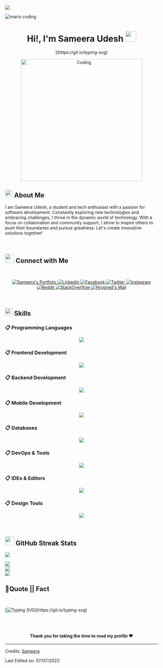 ![](https://komarev.com/ghpvc/?username=sameeraudesh995&style=flat&color=blue)

![mario coding](https://i.imgur.com/1ZvVkDc.gif)

<h1 align="center">Hi!, I'm Sameera Udesh <img src="https://media.giphy.com/media/hvRJCLFzcasrR4ia7z/giphy.gif" width="35"></h1>

<div align="center" style="border: px solid #000000;>

[![Typing SVG](https://readme-typing-svg.herokuapp.com?font=Robot-Bold&size=30&color=&center=true&vCenter=true&width=900&height=110&lines=Computer+Science+Student;Android+Developer;Compititive+Programmer;ML+Enthusiast;Web+Designer;web+developer;)](https://git.io/typing-svg)

<img align="center" alt="Coding" width="400" src="https://cdn.dribbble.com/users/1162077/screenshots/3848914/programmer.gif">
</div>
<p align="center">
 
 </p>

## <img src="https://c.tenor.com/NCRHhqkXrJYAAAAi/programmers-go-internet.gif" width="25">  <b>About Me</b>
I am Sameera Udesh, a student and tech enthusiast with a passion for software development. Constantly exploring new technologies and embracing challenges, I thrive in the dynamic world of technology. With a focus on collaboration and community support, I strive to inspire others to push their boundaries and pursue greatness. Let's create innovative solutions together!

<br>

## <img src="https://media.giphy.com/media/LnQjpWaON8nhr21vNW/giphy.gif" width='30'> <b>Connect with Me</b>

<br>

<p align="center"><!-----Social Accounts------>

<p align="center">
 <a href="">
 <img border="0" alt="Sameera's Portfolio" src="https://img.shields.io/badge/Portfolio-%23000000.svg?style=for-the-badge&logo=portfolio&logoColor=white">
 </a>
 <a href="https://www.linkedin.com/in/sameera-udesh-460448273/">
 <img border="0" alt=" LinkedIn" src="https://img.shields.io/badge/LinkedIn-0077B5?style=for-the-badge&logo=linkedin&logoColor=white"/>
 </a>
 <a href="https://web.facebook.com/sameera.udesh.10">
 <img border="0" alt=" Facebook" src="https://img.shields.io/badge/Facebook-1877F2?style=for-the-badge&logo=facebook&logoColor=white"/>
 </a>

 <a href="https://twitter.com/sAmEeRaUdeSh2">
 <img border="0" alt="Twitter" src="https://img.shields.io/badge/Twitter-1DA1F2?style=for-the-badge&logo=twitter&logoColor=white"/>
 </a>
 <a href="https://www.instagram.com/red_chilli75/?fbclid=IwAR36f9f_2JvNXnzNLbfDjtJJPfiAdL6O5T34A-Tnu6lgeQDItgzEqVb-JS4">
 <img border="0" alt="Instagram" src="https://img.shields.io/badge/Instagram-E4405F?style=for-the-badge&logo=instagram&logoColor=white"/>
 </a>
 <a href="#">
 <img border="0" alt="Reddit" src="https://img.shields.io/badge/Reddit-FF4500?style=for-the-badge&logo=reddit&logoColor=white"/>
 </a>
 <a href="https://stackoverflow.com/users/19174030/sameera-udesh">
 <img border="0" alt="StackOverflow" src="https://img.shields.io/badge/Stack_Overflow-FE7A16?style=for-the-badge&logo=stack-overflow&logoColor=white"/>
 </a>
 <a href="https://www.pinterest.com/sameeraudesh95/">
 <img border="0" alt="Hrugved's Mail" src="https://img.shields.io/badge/Pinterest-%23E60023.svg?&style=for-the-badge&logo=Pinterest&logoColor=white"/>
 </a>
</p>

<br>

## <img  src="https://media2.giphy.com/media/QssGEmpkyEOhBCb7e1/giphy.gif?cid=ecf05e47a0n3gi1bfqntqmob8g9aid1oyj2wr3ds3mg700bl&rid=giphy.gif" width ="25"><b> Skills</b>

### 📋 Programming Languages
<p align="center">
  <a href="https://skillicons.dev">
    <img src="https://skillicons.dev/icons?i=cs,java,js,python,cpp" />
  </a>
</p>

### 📋 Frontend Development
<p align="center">
  <a href="https://skillicons.dev">
    <img src="https://skillicons.dev/icons?i=html,css,bootstrap,tailwind,react" />
  </a>
</p>

### 📋 Backend Development
<p align="center">
  <a href="https://skillicons.dev">
    <img src="https://skillicons.dev/icons?i=nodejs,express,django,spring,dotnet" />
  </a>
</p>

### 📋 Mobile Development
<p align="center">
  <a href="https://skillicons.dev">
    <img src="https://skillicons.dev/icons?i=androidstudio,flutter,react" />
  </a>
</p>

### 📋 Databases
<p align="center">
  <a href="https://skillicons.dev">
    <img src="https://skillicons.dev/icons?i=mysql,mongodb,postgres,sqlite" />
  </a>
</p>

### 📋 DevOps & Tools
<p align="center">
  <a href="https://skillicons.dev">
    <img src="https://skillicons.dev/icons?i=git,github,gitlab,docker,kubernetes,aws,azure,gcp" />
  </a>
</p>

### 📋 IDEs & Editors
<p align="center">
  <a href="https://skillicons.dev">
    <img src="https://skillicons.dev/icons?i=vscode,visualstudio,androidstudio,idea,pycharm,eclipse" />
  </a>
</p>

### 📋 Design Tools
<p align="center">
  <a href="https://skillicons.dev">
    <img src="https://skillicons.dev/icons?i=figma,photoshop,illustrator,blender" />
  </a>
</p>

<br>

## <img src="https://github.com/sameeraudesh995/sameeraudesh995/blob/main/GitHub%20Images/progress.gif" width="30px"> GitHub Streak Stats
![](https://github-readme-stats.vercel.app/api?username=sameeraudesh995&theme=radical&hide_border=false&include_all_commits=false&count_private=false)

![](https://github-readme-stats.vercel.app/api/top-langs/?username=sameeraudesh995&theme=radical&hide_border=false&include_all_commits=false&count_private=false&layout=compact)
<br/>
![](https://github-readme-streak-stats.herokuapp.com/?user=sameeraudesh995&theme=radical&hide_border=false)
<br/>
![](https://github-profile-trophy.vercel.app/?username=sameeraudesh995&theme=radical&no-frame=true&no-bg=false&margin-w=4)
<br/>

## <b>💪Quote || Fact</b>
<br>

[![Typing SVG](https://readme-typing-svg.herokuapp.com?font=Robot-Bold&size=30&color=330033&center=true&vCenter=true&width=900&height=110&lines="First,+solve+the+problem.+Then,+write+the+code".;++"Great+Developers+never+stop+learning".)](https://git.io/typing-svg)

<br>
                                <path fill="#9be9a8" filter="url(#brightness1)" d="M0,1 1.7,2 1.7,2.276923076923077 0,1.2769230769230768 z"/>
<br>

#### <p align="center"><b>Thank you for taking the time to read my profile :heart:</b></p>


-----
Credits: [Sameera](https://github.com/sameeraudesh995)

Last Edited on: 07/07/2023
